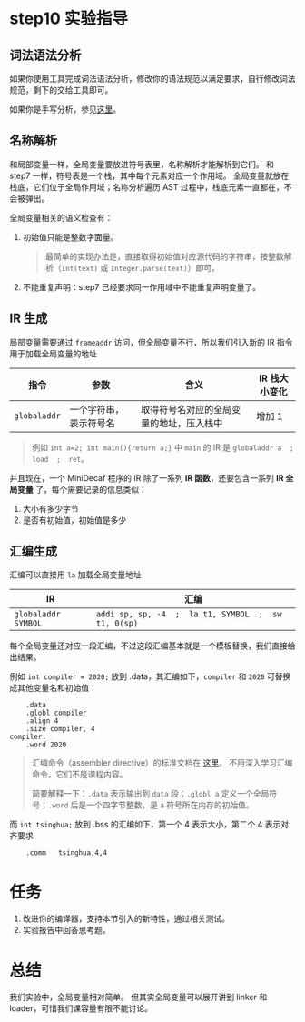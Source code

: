 # step10 实验指导

## 词法语法分析
如果你使用工具完成词法语法分析，修改你的语法规范以满足要求，自行修改词法规范，剩下的交给工具即可。

如果你是手写分析，参见[这里](./manual-parser.md)。

## 名称解析
和局部变量一样，全局变量要放进符号表里，名称解析才能解析到它们。
和 step7 一样，符号表是一个栈，其中每个元素对应一个作用域。
全局变量就放在栈底，它们位于全局作用域；名称分析遍历 AST 过程中，栈底元素一直都在，不会被弹出。

全局变量相关的语义检查有：
1. 初始值只能是整数字面量。
    
    > 最简单的实现办法是，直接取得初始值对应源代码的字符串，按整数解析（`int(text)` 或 `Integer.parse(text)`）即可。
2. 不能重复声明：step7 已经要求同一作用域中不能重复声明变量了。

## IR 生成
局部变量需要通过 `frameaddr` 访问，但全局变量不行，所以我们引入新的 IR 指令用于加载全局变量的地址

| 指令 | 参数 | 含义 | IR 栈大小变化 |
| --- | --- | --- | --- |
| `globaladdr` | 一个字符串，表示符号名 | 取得符号名对应的全局变量的地址，压入栈中 | 增加 1 |

> 例如 `int a=2; int main(){return a;}` 中 `main` 的 IR 是
> `globaladdr a  ;  load  ;  ret`。

并且现在，一个 MiniDecaf 程序的 IR 除了一系列 **IR 函数**，还要包含一系列 **IR 全局变量** 了，每个需要记录的信息类似：
1. 大小有多少字节
2. 是否有初始值，初始值是多少

## 汇编生成
汇编可以直接用 `la` 加载全局变量地址

| IR       | 汇编                                                |
| ---      | ---                                                 |
| `globaladdr SYMBOL` | `addi sp, sp, -4  ;  la t1, SYMBOL  ;  sw t1, 0(sp)` |

每个全局变量还对应一段汇编，不过这段汇编基本就是一个模板替换，我们直接给出结果。

例如 `int compiler = 2020;` 放到 .data，其汇编如下，`compiler` 和 `2020` 可替换成其他变量名和初始值：
```
	.data
	.globl compiler
	.align 4
	.size compiler, 4
compiler:
	.word 2020
```
> 汇编命令（assembler directive）的标准文档在 [这里](https://sourceware.org/binutils/docs-2.32/as/Pseudo-Ops.html#Pseudo-Ops)。
> 不用深入学习汇编命令，它们不是课程内容。
>
> 简要解释一下：`.data` 表示输出到 `data` 段；`.globl a` 定义一个全局符号；`.word` 后是一个四字节整数，是 `a` 符号所在内存的初始值。

而 `int tsinghua;` 放到 .bss 的汇编如下，第一个 4 表示大小，第二个 4 表示对齐要求
```
	.comm	tsinghua,4,4
```

# 任务
1. 改进你的编译器，支持本节引入的新特性，通过相关测试。
2. 实验报告中回答思考题。

# 总结
我们实验中，全局变量相对简单。
但其实全局变量可以展开讲到 linker 和 loader，可惜我们课容量有限不能讨论。

